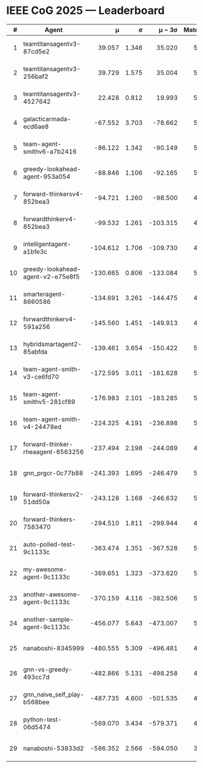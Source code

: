 # IEEE CoG 2025 — Leaderboard

| # | Agent | μ | σ | μ − 3σ | Matches | Updated |
|---:|---|---:|---:|---:|---:|---|
| 1 | teamtitansagentv3-87cd5e2 | 39.057 | 1.346 | 35.020 | 5612 | 2025-08-19 06:08 |
| 2 | teamtitansagentv3-256baf2 | 39.729 | 1.575 | 35.004 | 5768 | 2025-08-19 06:08 |
| 3 | teamtitansagentv3-4527642 | 22.428 | 0.812 | 19.993 | 5436 | 2025-08-19 06:08 |
| 4 | galacticarmada-ecd6ae8 | -67.552 | 3.703 | -78.662 | 5420 | 2025-08-19 06:08 |
| 5 | team-agent-smithv6-a7b2416 | -86.122 | 1.342 | -90.149 | 5360 | 2025-08-19 06:08 |
| 6 | greedy-lookahead-agent-953a054 | -88.846 | 1.106 | -92.165 | 5088 | 2025-08-19 06:08 |
| 7 | forward-thinkersv4-852bea3 | -94.721 | 1.260 | -98.500 | 4650 | 2025-08-19 06:08 |
| 8 | forwardthinkerv4-852bea3 | -99.532 | 1.261 | -103.315 | 4362 | 2025-08-19 06:08 |
| 9 | intelligentagent-a1bfe3c | -104.612 | 1.706 | -109.730 | 4298 | 2025-08-19 06:08 |
| 10 | greedy-lookahead-agent-v2-e75e8f5 | -130.665 | 0.806 | -133.084 | 5528 | 2025-08-19 06:08 |
| 11 | smarteragent-8660586 | -134.691 | 3.261 | -144.475 | 4641 | 2025-08-19 06:08 |
| 12 | forwardthinkerv4-591a256 | -145.560 | 1.451 | -149.913 | 4819 | 2025-08-19 06:08 |
| 13 | hybridsmartagent2-85abfda | -139.461 | 3.654 | -150.422 | 5210 | 2025-08-19 06:08 |
| 14 | team-agent-smith-v3-ce6fd70 | -172.595 | 3.011 | -181.628 | 5886 | 2025-08-19 06:08 |
| 15 | team-agent-smithv5-281cf89 | -176.983 | 2.101 | -183.285 | 5480 | 2025-08-19 06:08 |
| 16 | team-agent-smith-v4-24478ed | -224.325 | 4.191 | -236.898 | 5726 | 2025-08-19 06:08 |
| 17 | forward-thinker-rheaagent-6563256 | -237.494 | 2.198 | -244.089 | 4926 | 2025-08-19 06:08 |
| 18 | gnn_prgcr-0c77b88 | -241.393 | 1.695 | -246.479 | 5250 | 2025-08-19 06:08 |
| 19 | forward-thinkersv2-51dd50a | -243.128 | 1.168 | -246.632 | 5586 | 2025-08-19 06:08 |
| 20 | forward-thinkers-7583470 | -294.510 | 1.811 | -299.944 | 4920 | 2025-08-19 06:08 |
| 21 | auto-polled-test-9c1133c | -363.474 | 1.351 | -367.528 | 5040 | 2025-08-19 06:08 |
| 22 | my-awesome-agent-9c1133c | -369.651 | 1.323 | -373.620 | 5740 | 2025-08-19 06:08 |
| 23 | another-awesome-agent-9c1133c | -370.159 | 4.116 | -382.506 | 5980 | 2025-08-19 06:08 |
| 24 | another-sample-agent-9c1133c | -456.077 | 5.643 | -473.007 | 5360 | 2025-08-19 06:08 |
| 25 | nanaboshi-8345999 | -480.555 | 5.309 | -496.481 | 4600 | 2025-08-19 06:08 |
| 26 | gnn-vs-greedy-493cc7d | -482.866 | 5.131 | -498.258 | 4480 | 2025-08-19 06:08 |
| 27 | gnn_naive_self_play-b568bee | -487.735 | 4.600 | -501.535 | 4500 | 2025-08-19 06:08 |
| 28 | python-test-06d5474 | -569.070 | 3.434 | -579.371 | 4560 | 2025-08-19 06:08 |
| 29 | nanaboshi-53833d2 | -586.352 | 2.566 | -594.050 | 3990 | 2025-08-19 06:08 |
